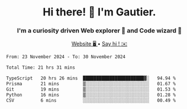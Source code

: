 <h1 align="center">Hi there! 👋 I'm Gautier.</h1>
<h3 align="center">I'm a curiosity driven Web explorer 🚀 and Code wizard 🧙</h3>

<p align="center">
  <a href="https://xisabla.github.io/">Website 🖥️ </a> •
  <a href="mailto:xisabla.dev@gmail.com">Say hi ! ✉️</a>
</p>

<!--START_SECTION:waka-->

```txt
From: 23 November 2024 - To: 30 November 2024

Total Time: 21 hrs 31 mins

TypeScript   20 hrs 26 mins  ███████████████████████▓░   94.94 %
Prisma       21 mins         ▒░░░░░░░░░░░░░░░░░░░░░░░░   01.67 %
Git          19 mins         ▒░░░░░░░░░░░░░░░░░░░░░░░░   01.53 %
Python       16 mins         ▒░░░░░░░░░░░░░░░░░░░░░░░░   01.28 %
CSV          6 mins          ░░░░░░░░░░░░░░░░░░░░░░░░░   00.49 %
```

<!--END_SECTION:waka-->
